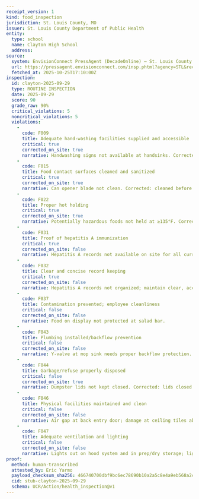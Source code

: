 ```yaml
---
receipt_version: 1
kind: food_inspection
jurisdiction: St. Louis County, MO
issuer: St. Louis County Department of Public Health
entity:
  type: school
  name: Clayton High School
  address: 
source:
  system: EnvisionConnect PressAgent (DecadeOnline) – St. Louis County
  url: https://pressagent.envisionconnect.com/insp.phtml?agency=STL&record_id=<RECORD_ID_CLAYTON>
  fetched_at: 2025-10-25T17:10:00Z
inspection:
  id: clayton-2025-09-29
  type: ROUTINE INSPECTION
  date: 2025-09-29
  score: 90
  grade_raw: 90%
  critical_violations: 5
  noncritical_violations: 5
  violations:
    - 
      code: F009
      title: Adequate hand-washing facilities supplied and accessible
      critical: true
      corrected_on_site: true
      narrative: Handwashing signs not available at handsinks. Corrected: posted sign at prep-line handsink.
    - 
      code: F015
      title: Food contact surfaces cleaned and sanitized
      critical: true
      corrected_on_site: true
      narrative: Can opener blade not clean. Corrected: cleaned before next use.
    - 
      code: F022
      title: Proper hot holding
      critical: true
      corrected_on_site: true
      narrative: Potentially hazardous foods not held at ≥135°F. Corrected: using time as control, discard after 4 hours.
    - 
      code: F031
      title: Proof of hepatitis A immunization
      critical: true
      corrected_on_site: false
      narrative: Hepatitis A records not available on site for all current employees.
    - 
      code: F032
      title: Clear and concise record keeping
      critical: true
      corrected_on_site: false
      narrative: Hepatitis A records not organized; maintain clear, accessible records.
    - 
      code: F037
      title: Contamination prevented; employee cleanliness
      critical: false
      corrected_on_site: false
      narrative: Food on display not protected at salad bar.
    - 
      code: F043
      title: Plumbing installed/backflow prevention
      critical: false
      corrected_on_site: false
      narrative: Y-valve at mop sink needs proper backflow protection.
    - 
      code: F044
      title: Garbage/refuse properly disposed
      critical: false
      corrected_on_site: true
      narrative: Dumpster lids not kept closed. Corrected: lids closed between use.
    - 
      code: F046
      title: Physical facilities maintained and clean
      critical: false
      corrected_on_site: false
      narrative: Air gap at back entry door; damage at ceiling tiles above walk-in freezer and wall/floor in dry storage doorway.
    - 
      code: F047
      title: Adequate ventilation and lighting
      critical: false
      corrected_on_site: false
      narrative: Lights out on hood system and in prep/dry storage; light out in reach-in cooler.
proof:
  method: human-transcribed
  attested_by: Eric Yarmo
  payload_checksum_sha256: 466740700dbf9bc6ec78690b10a2a5c8e4a9eb568a2c02b83ecdfd27801d06bf
  cid: stub-clayton-2025-09-29
  schema: UCR/Action/health_inspection@v1
---
```

